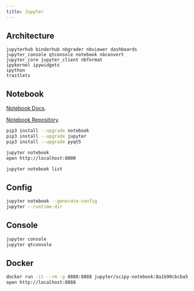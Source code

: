 ```yaml
---
title: Jupyter
---
```


## Architecture

```
jupyterhub binderhub nbgrader nbviewer dashboards
jupyter_console qtconsole notebook nbconvert
jupyter_core jupyter_client nbformat
ipykernel ipywidgets
ipython
traitlets
```

## Notebook

[Notebook Docs](https://jupyter-notebook.readthedocs.io).

[Notebook Repository](https://github.com/jupyter/notebook).

```bash
pip3 install --upgrade notebook
pip3 install --upgrade jupyter
pip3 install --upgrade pyqt5
```

```bash
jupyter notebook
open http://localhost:8000
```

```bash
jupyter notebook list
```

## Config

```bash
jupyter notebook --generate-config
jupyter --runtime-dir
```

## Console

```bash
jupyter console
jupyter qtconsole
```

## Docker

```bash
docker run -it --rm -p 8888:8888 jupyter/scipy-notebook:8a1b90cbcba5
open http://localhost:8888
```
